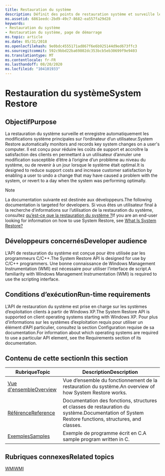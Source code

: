 ```yaml
---
title: Restauration du système
description: Définit des points de restauration système et surveille les modifications système principales d’un programme pour permettre une restauration du système à un état antérieur. Écrire du code de récupération automatique ou un script WMI pour restaurer l’état du système sur un point de restauration enregistré.
ms.assetid: 6861eedc-2bd9-49c7-8682-ea557fa29d28
keywords:
- Restauration du système
- Restauration du système, page de démarrage
ms.topic: article
ms.date: 05/31/2018
ms.openlocfilehash: 9e0bdc4555171ad867f6e6b925144d9ed673ffc3
ms.sourcegitcommit: 592c9bbd22ba69802dc353bcb5eb30699f9e9403
ms.translationtype: MT
ms.contentlocale: fr-FR
ms.lasthandoff: 08/20/2020
ms.locfileid: "104101933"
---
```

# <a name="system-restore"></a><span data-ttu-id="49b86-106">Restauration du système</span><span class="sxs-lookup"><span data-stu-id="49b86-106">System Restore</span></span>

## <a name="purpose"></a><span data-ttu-id="49b86-107">Objectif</span><span class="sxs-lookup"><span data-stu-id="49b86-107">Purpose</span></span>

<span data-ttu-id="49b86-108">La restauration du système surveille et enregistre automatiquement les modifications système principales sur l’ordinateur d’un utilisateur.</span><span class="sxs-lookup"><span data-stu-id="49b86-108">System Restore automatically monitors and records key system changes on a user's computer.</span></span> <span data-ttu-id="49b86-109">Il est conçu pour réduire les coûts de support et accroître la satisfaction des clients en permettant à un utilisateur d’annuler une modification susceptible d’être à l’origine d’un problème au niveau du système, ou de revenir à un jour lorsque le système était optimal.</span><span class="sxs-lookup"><span data-stu-id="49b86-109">It is designed to reduce support costs and increase customer satisfaction by enabling a user to undo a change that may have caused a problem with the system, or revert to a day when the system was performing optimally.</span></span>

> [!Note]  
> <span data-ttu-id="49b86-110">La documentation suivante est destinée aux développeurs.</span><span class="sxs-lookup"><span data-stu-id="49b86-110">The following documentation is targeted for developers.</span></span> <span data-ttu-id="49b86-111">Si vous êtes un utilisateur final à la recherche d’informations sur l’utilisation de la restauration du système, consultez [qu’est-ce que la restauration du système ?](https://windows.microsoft.com/windows/What-is-System-Restore#1TC=windows-7)</span><span class="sxs-lookup"><span data-stu-id="49b86-111">If you are an end-user looking for information on how to use System Restore, see [What Is System Restore?](https://windows.microsoft.com/windows/What-is-System-Restore#1TC=windows-7)</span></span>

 

## <a name="developer-audience"></a><span data-ttu-id="49b86-112">Développeurs concernés</span><span class="sxs-lookup"><span data-stu-id="49b86-112">Developer audience</span></span>

<span data-ttu-id="49b86-113">L’API de restauration du système est conçue pour être utilisée par les programmeurs C/C++.</span><span class="sxs-lookup"><span data-stu-id="49b86-113">The System Restore API is designed for use by C/C++ programmers.</span></span> <span data-ttu-id="49b86-114">Une bonne connaissance de Windows Management Instrumentation (WMI) est nécessaire pour utiliser l’interface de script.</span><span class="sxs-lookup"><span data-stu-id="49b86-114">A familiarity with Windows Management Instrumentation (WMI) is required to use the scripting interface.</span></span>

## <a name="run-time-requirements"></a><span data-ttu-id="49b86-115">Conditions d’exécution</span><span class="sxs-lookup"><span data-stu-id="49b86-115">Run-time requirements</span></span>

<span data-ttu-id="49b86-116">L’API de restauration du système est prise en charge sur les systèmes d’exploitation clients à partir de Windows XP.</span><span class="sxs-lookup"><span data-stu-id="49b86-116">The System Restore API is supported on client operating systems starting with Windows XP.</span></span> <span data-ttu-id="49b86-117">Pour plus d’informations sur les systèmes d’exploitation requis pour utiliser un élément d’API particulier, consultez la section Configuration requise de sa documentation.</span><span class="sxs-lookup"><span data-stu-id="49b86-117">For information about which operating systems are required to use a particular API element, see the Requirements section of its documentation.</span></span>

## <a name="in-this-section"></a><span data-ttu-id="49b86-118">Contenu de cette section</span><span class="sxs-lookup"><span data-stu-id="49b86-118">In this section</span></span>



| <span data-ttu-id="49b86-119">Rubrique</span><span class="sxs-lookup"><span data-stu-id="49b86-119">Topic</span></span>                                                | <span data-ttu-id="49b86-120">Description</span><span class="sxs-lookup"><span data-stu-id="49b86-120">Description</span></span>                                                                    |
|------------------------------------------------------|--------------------------------------------------------------------------------|
| [<span data-ttu-id="49b86-121">Vue d'ensemble</span><span class="sxs-lookup"><span data-stu-id="49b86-121">Overview</span></span>](about-system-restore.md)<br/>      | <span data-ttu-id="49b86-122">Vue d’ensemble du fonctionnement de la restauration du système.</span><span class="sxs-lookup"><span data-stu-id="49b86-122">An overview of how System Restore works.</span></span><br/>                            |
| [<span data-ttu-id="49b86-123">Référence</span><span class="sxs-lookup"><span data-stu-id="49b86-123">Reference</span></span>](system-restore-reference.md)<br/> | <span data-ttu-id="49b86-124">Documentation des fonctions, structures et classes de restauration du système.</span><span class="sxs-lookup"><span data-stu-id="49b86-124">Documentation of System Restore functions, structures, and classes.</span></span><br/> |
| [<span data-ttu-id="49b86-125">Exemples</span><span class="sxs-lookup"><span data-stu-id="49b86-125">Samples</span></span>](using-system-restore.md)<br/>       | <span data-ttu-id="49b86-126">Exemple de programme écrit en C.</span><span class="sxs-lookup"><span data-stu-id="49b86-126">A sample program written in C.</span></span><br/>                                      |



 

## <a name="related-topics"></a><span data-ttu-id="49b86-127">Rubriques connexes</span><span class="sxs-lookup"><span data-stu-id="49b86-127">Related topics</span></span>

<dl> <dt>

[<span data-ttu-id="49b86-128">WMI</span><span class="sxs-lookup"><span data-stu-id="49b86-128">WMI</span></span>](/windows/desktop/WmiSdk/wmi-start-page)
</dt> </dl>

 

